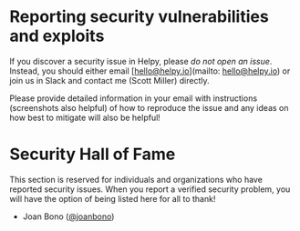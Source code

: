 # Reporting security vulnerabilities and exploits

If you discover a security issue in Helpy, please *do not open an issue*.  Instead, you should
either email [hello@helpy.io](mailto: hello@helpy.io) or join us in Slack and contact me (Scott Miller) 
directly.

Please provide detailed information in your email with instructions (screenshots also helpful) of how to
reproduce the issue and any ideas on how best to mitigate will also be helpful!

# Security Hall of Fame

This section is reserved for individuals and organizations who have reported security issues. When
you report a verified security problem, you will have the option of being listed here for all to thank!

- Joan Bono ([@joanbono](https://github.com/joanbono))
